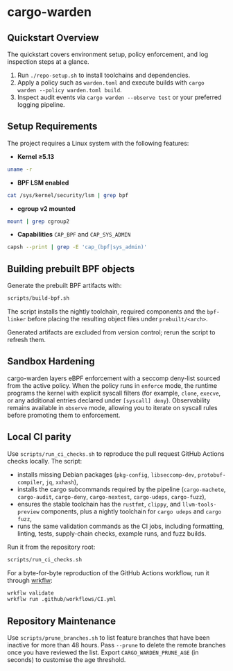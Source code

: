 # cargo-warden

## Quickstart Overview

The quickstart covers environment setup, policy enforcement, and log inspection steps at a glance.

1. Run `./repo-setup.sh` to install toolchains and dependencies.
2. Apply a policy such as `warden.toml` and execute builds with `cargo warden --policy warden.toml build`.
3. Inspect audit events via `cargo warden --observe test` or your preferred logging pipeline.

## Setup Requirements

The project requires a Linux system with the following features:

- **Kernel ≥5.13**

```bash
uname -r
```

- **BPF LSM enabled**

```bash
cat /sys/kernel/security/lsm | grep bpf
```

- **cgroup v2 mounted**

```bash
mount | grep cgroup2
```

- **Capabilities** `CAP_BPF` and `CAP_SYS_ADMIN`

```bash
capsh --print | grep -E 'cap_(bpf|sys_admin)'
```

## Building prebuilt BPF objects

Generate the prebuilt BPF artifacts with:

```bash
scripts/build-bpf.sh
```

The script installs the nightly toolchain, required components and the `bpf-linker` before placing the resulting object files under `prebuilt/<arch>`.

Generated artifacts are excluded from version control; rerun the script to refresh them.


## Sandbox Hardening

cargo-warden layers eBPF enforcement with a seccomp deny-list sourced from the active policy. When the policy runs in `enforce`
mode, the runtime programs the kernel with explicit syscall filters (for example, `clone`, `execve`, or any additional entries
declared under `[syscall] deny`). Observability remains available in `observe` mode, allowing you to iterate on syscall rules
before promoting them to enforcement.

## Local CI parity

Use `scripts/run_ci_checks.sh` to reproduce the pull request GitHub Actions checks locally. The script:

- installs missing Debian packages (`pkg-config`, `libseccomp-dev`, `protobuf-compiler`, `jq`, `xxhash`),
- installs the cargo subcommands required by the pipeline (`cargo-machete`, `cargo-audit`, `cargo-deny`, `cargo-nextest`, `cargo-udeps`, `cargo-fuzz`),
- ensures the stable toolchain has the `rustfmt`, `clippy`, and `llvm-tools-preview` components, plus a nightly toolchain for `cargo udeps` and `cargo fuzz`,
- runs the same validation commands as the CI jobs, including formatting, linting, tests, supply-chain checks, example runs, and fuzz builds.

Run it from the repository root:

```bash
scripts/run_ci_checks.sh
```

For a byte-for-byte reproduction of the GitHub Actions workflow, run it through [wrkflw](https://github.com/bahdotsh/wrkflw):

```bash
wrkflw validate
wrkflw run .github/workflows/CI.yml
```

## Repository Maintenance

Use `scripts/prune_branches.sh` to list feature branches that have been inactive for more than 48 hours. Pass `--prune` to
delete the remote branches once you have reviewed the list. Export `CARGO_WARDEN_PRUNE_AGE` (in seconds) to customise the age
threshold.
